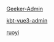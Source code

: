 <!-- 后台管理系统参考 -->

[Geeker-Admin](https://github.com/HalseySpicy/Geeker-Admin)

[kbt-vue3-admin](https://github.com/Kele-Bingtang/kbt-vue3-admin)

[ruoyi](https://gitee.com/zhijiantianya/ruoyi-vue-pro)